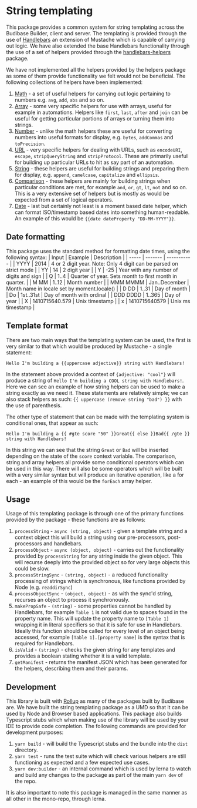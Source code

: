 # String templating
This package provides a common system for string templating across the Budibase Builder, client and server.
The templating is provided through the use of [Handlebars](https://handlebarsjs.com/) an extension of Mustache
which is capable of carrying out logic. We have also extended the base Handlebars functionality through the use 
of a set of helpers provided through the [handlebars-helpers](https://github.com/helpers/handlebars-helpers) package.

We have not implemented all the helpers provided by the helpers package as some of them provide functionality
we felt would not be beneficial. The following collections of helpers have been implemented:
1. [Math](https://github.com/helpers/handlebars-helpers/tree/master#math) - a set of useful helpers for 
carrying out logic pertaining to numbers e.g. `avg`, `add`, `abs` and so on.
2. [Array](https://github.com/helpers/handlebars-helpers/tree/master#array) - some very specific helpers
for use with arrays, useful for example in automations. Helpers like `first`, `last`, `after` and `join` 
can be useful for getting particular portions of arrays or turning them into strings.
3. [Number](https://github.com/helpers/handlebars-helpers/tree/master#number) - unlike the math helpers these
are useful for converting numbers into useful formats for display, e.g. `bytes`, `addCommas` and `toPrecision`.
4. [URL](https://github.com/helpers/handlebars-helpers/tree/master#url) - very specific helpers for dealing with URLs,
such as `encodeURI`, `escape`, `stripQueryString` and `stripProtocol`. These are primarily useful
for building up particular URLs to hit as say part of an automation.
5. [String](https://github.com/helpers/handlebars-helpers/tree/master#string) - these helpers are useful for building 
strings and preparing them for display, e.g. `append`, `camelcase`, `capitalize` and `ellipsis`.
6. [Comparison](https://github.com/helpers/handlebars-helpers/tree/master#comparison) - these helpers are mainly for 
building strings when particular conditions are met, for example `and`, `or`, `gt`, `lt`, `not` and so on. This is a very
extensive set of helpers but is mostly as would be expected from a set of logical operators.
7. [Date](https://github.com/helpers/helper-date) - last but certainly not least is a moment based date helper, which can
format ISO/timestamp based dates into something human-readable. An example of this would be `{{date dateProperty "DD-MM-YYYY"}}`.

## Date formatting
This package uses the standard method for formatting date times, using the following syntax:
| Input | Example | Description |
| ----- | ------- | ----------- |
| YYYY | 2014 | 4 or 2 digit year. Note: Only 4 digit can be parsed on strict mode |
| YY | 14	| 2 digit year |
| Y | -25 | Year with any number of digits and sign |
| Q | 1..4 | Quarter of year. Sets month to first month in quarter. |
| M MM | 1..12 | Month number |
| MMM MMMM | Jan..December | Month name in locale set by moment.locale() |
| D DD | 1..31 | Day of month |
| Do | 1st..31st | Day of month with ordinal |
| DDD DDDD | 1..365 | Day of year |
| X | 1410715640.579 | Unix timestamp |
| x	| 1410715640579 | Unix ms timestamp |

## Template format
There are two main ways that the templating system can be used, the first is very similar to that which
would be produced by Mustache - a single statement:
```
Hello I'm building a {{uppercase adjective}} string with Handlebars!
```
In the statement above provided a context of `{adjective: "cool"}` will produce a string of `Hello I'm building a COOL string with Handlebars!`.
Here we can see an example of how string helpers can be used to make a string exactly as we need it. These statements are relatively
simple; we can also stack helpers as such: `{{ uppercase (remove string "bad") }}` with the use of parenthesis.

The other type of statement that can be made with the templating system is conditional ones, that appear as such:
```
Hello I'm building a {{ #gte score "50" }}Great{{ else }}Bad{{ /gte }} string with Handlebars!
``` 
In this string we can see that the string `Great` or `Bad` will be inserted depending on the state of the 
`score` context variable. The comparison, string and array helpers all provide some conditional operators which can be used
in this way. There will also be some operators which will be built with a very similar syntax but will produce an 
iterative operation, like a for each - an example of this would be the `forEach` array helper.

## Usage
Usage of this templating package is through one of the primary functions provided by the package - these functions are 
as follows:
1. `processString` - `async (string, object)` - given a template string and a context object this will build a string 
using our pre-processors, post-processors and handlebars.
2. `processObject` - `async (object, object)` - carries out the functionality provided by `processString` for any string 
inside the given object. This will recurse deeply into the provided object so for very large objects this could be slow.
3. `processStringSync` - `(string, object)` - a reduced functionality processing of strings which is synchronous, like 
functions provided by Node (e.g. `readdirSync`)
4. `processObjectSync` - `(object, object)` - as with the sync'd string, recurses an object to process it synchronously.
5. `makePropSafe` - `(string)` - some properties cannot be handled by Handlebars, for example `Table 1` is not valid due 
to spaces found in the property name. This will update the property name to `[Table 1]` wrapping it in literal
specifiers so that it is safe for use in Handlebars. Ideally this function should be called for every level of an object
being accessed, for example `[Table 1].[property name]` is the syntax that is required for Handlebars. 
6. `isValid` - `(string)` - checks the given string for any templates and provides a boolean stating whether it is a valid
template.
7. `getManifest` - returns the manifest JSON which has been generated for the helpers, describing them and their params.

## Development
This library is built with [Rollup](https://rollupjs.org/guide/en/) as many of the packages built by Budibase are. We have
built the string templating package as a UMD so that it can be used by Node and Browser based applications. This package also 
builds Typescript stubs which when making use of the library will be used by your IDE to provide code completion. The following 
commands are provided for development purposes:
1. `yarn build` - will build the Typescript stubs and the bundle into the `dist` directory.
2. `yarn test` - runs the test suite which will check various helpers are still functioning as
expected and a few expected use cases.
3. `yarn dev:builder` - an internal command which is used by lerna to watch and build any changes
to the package as part of the main `yarn dev` of the repo.

It is also important to note this package is managed in the same manner as all other in the mono-repo,
through lerna.